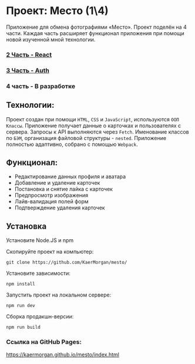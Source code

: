 # Проект: Место (1\4)

Приложение для обмена фотографиями «Место».
Проект поделён на 4 части. Каждая часть расширяет функционал приложения при помощи новой изученной мной технологии.

### [2 Часть - React](https://github.com/KaerMorgan/mesto-react/)

### [3 Часть - Auth](https://github.com/KaerMorgan/react-mesto-auth/)

### 4 часть - В разработке

## Технологии:

Проект создан при помощи `HTML`, `CSS` и `JavaScript`, используются `ООП Классы`.
Приложение получает данные о карточках и пользователях с сервера. Запросы к API выполняются через `Fetch`.
Именование классов по `БЭМ`, организация файловой структуры - `nested`.
Приложение полностью адаптивно, собрано с помощью `Webpack`.

## Функционал:

- Редактирование данных профиля и аватара
- Добавление и удаление карточек
- Постановка и снятие лайка с карточек
- Предпросмотр изображения
- Лайв-валидация полей форм
- Подтверждение удаления карточек

## Установка

Установите Node.JS и npm

Скопируйте проект на компьютер:

```
git clone https://github.com/KaerMorgan/mesto/
```

Установите зависимости:

```
npm install
```

Запустить проект на локальном сервере:

```
npm run dev
```

Сборка продакшн-версии:

```
npm run build
```

### Ссылка на GitHub Pages:

https://kaermorgan.github.io/mesto/index.html
